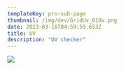 ```yaml
---
templateKey: pro-sub-page
thumbnail: /img/dev/GridUv_01Uv.png
date: 2023-03-16T04:59:59.653Z
title: UV
description: "UV checker"
---
```


![](/imga/dev/GridUv_01Uv.png)